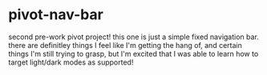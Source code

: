 # pivot-nav-bar
 second pre-work pivot project! this one is just a simple fixed navigation bar. there are definitley things I feel like I'm getting the hang of, and certain things I'm still trying to grasp, but I'm excited that I was able to learn how to target light/dark modes as supported!
